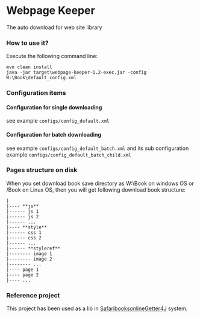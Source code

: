 # Webpage Keeper
The auto download for web site library

### How to use it?
Execute the following command line:
```shell
mvn clean install
java -jar target\webpage-keeper-1.2-exec.jar -config W:\Book\default_config.xml
```

### Configuration items
####  Configuration for single downloading
see example `configs/config_default.xml`

#### Configuration for batch downloading
see example `configs/config_default_batch.xml` and its sub configuration example `configs/config_default_batch_child.xml`


### Pages structure on disk
When you set download book save directory as W:\Book on windows OS or /Book on Linux OS, then you will get following download book structure:
```
|
|---- **js**
|------ js 1
|------ js 2
|------ ...
|---- **style**
|------ css 1
|------ css 2
|------ ...
|------ **styleref**
|-------- image 1
|-------- image 2
|-------- ...
|---- page 1
|---- page 2
|---- ...
```
### Reference project
This project has been used as a lib in [SafaribooksonlineGetter4J](https://github.com/daileyet/SafaribooksonlineGetter4J) system.
